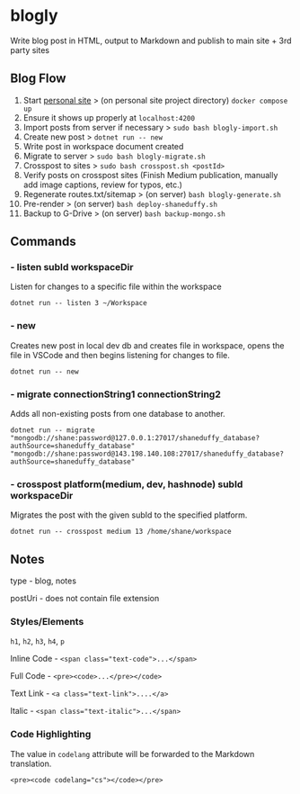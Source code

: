 # blogly

Write blog post in HTML, output to Markdown and publish to main site + 3rd party sites

## Blog Flow

1. Start [personal site](https://github.com/cppshane/shaneduffy) > (on personal site project directory) `docker compose up`
2. Ensure it shows up properly at `localhost:4200`
3. Import posts from server if necessary > `sudo bash blogly-import.sh`
4. Create new post > `dotnet run -- new`
5. Write post in workspace document created
6. Migrate to server > `sudo bash blogly-migrate.sh`
7. Crosspost to sites > `sudo bash crosspost.sh <postId>`
8. Verify posts on crosspost sites (Finish Medium publication, manually add image captions, review for typos, etc.)
9. Regenerate routes.txt/sitemap > (on server) `bash blogly-generate.sh`
10. Pre-render > (on server) `bash deploy-shaneduffy.sh`
11. Backup to G-Drive > (on server) `bash backup-mongo.sh`

## Commands

### - listen subId workspaceDir
Listen for changes to a specific file within the workspace
```
dotnet run -- listen 3 ~/Workspace
```

### - new
Creates new post in local dev db and creates file in workspace, opens the file in VSCode and then begins listening for changes to file.
```
dotnet run -- new
```

### - migrate connectionString1 connectionString2
Adds all non-existing posts from one database to another.
```
dotnet run -- migrate "mongodb://shane:password@127.0.0.1:27017/shaneduffy_database?authSource=shaneduffy_database" "mongodb://shane:password@143.198.140.108:27017/shaneduffy_database?authSource=shaneduffy_database"
```

### - crosspost platform(medium, dev, hashnode) subId workspaceDir
Migrates the post with the given subId to the specified platform.
```
dotnet run -- crosspost medium 13 /home/shane/workspace
```

## Notes
type - blog, notes

postUri - does not contain file extension

### Styles/Elements
`h1`, `h2`, `h3`, `h4`, `p`

Inline Code - `<span class="text-code">...</span>`

Full Code - `<pre><code>...</pre></code>`

Text Link - `<a class="text-link">....</a>`

Italic - `<span class="text-italic">...</span>`

### Code Highlighting
The value in `codelang` attribute will be forwarded to the Markdown translation.
```
<pre><code codelang="cs"></code></pre>
```
